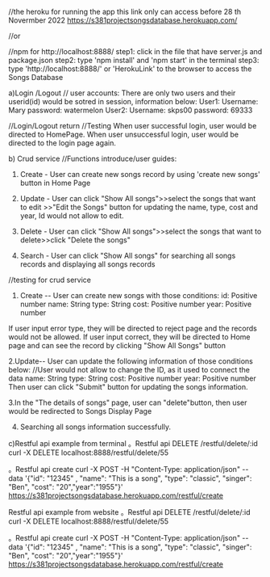 //the heroku for running the app  this link only can access before 28 th Novermber 2022
https://s381projectsongsdatabase.herokuapp.com/ 

//or

//npm for http://localhost:8888/
step1: click in the file that have server.js and package.json 
step2: type 'npm install' and 'npm start' in the terminal 
step3: type 'http://localhost:8888/' or 'HerokuLink' to the browser to access the Songs Database   


a)Login /Logout 
// user accounts:
There are only two users and their userid(id) would be sotred in session, information below:
User1:    Username: Mary      password: watermelon
User2:    Username: skps00    password: 69333

//Login/Logout return  //Testing 
When user successful login, user would be directed to HomePage.
When user unsuccessful login, user would be directed to the login page again.

b) Crud service
//Functions introduce/user guides:
1. Create - User can create new songs record by using 'create new songs' button in Home Page

2. Update - User can click "Show All songs">>select the songs that want to edit >>"Edit the Songs" button for updating the name, type, cost 
   and year, Id would not allow to edit.

3. Delete - User can click "Show All songs">>select the songs that want to delete>>click "Delete the songs" 

4. Search - User can click "Show All songs" for searching all songs records and displaying all songs records 

//testing for crud service
1. Create -- User can create new songs with those conditions:
             id: Positive number
             name: String
             type: String 
             cost: Positive number
             year: Positive number

If user input error type, they will be directed to reject page and the records would not be allowed.
If user input correct, they will be directed to Home page and can see the record by clicking "Show All Songs" button 

2.Update-- User can update the following information of those conditions below:
           //User would not allow to change the ID, as it used to connect the data
             name: String
             type: String 
             cost: Positive number
             year: Positive number
Then user can click "Submit" button for updating the songs information.

3.In the "The details of songs" page, user can "delete"button, then user would be redirected to Songs Display Page 

4. Searching all songs information successfully.

c)Restful api example from terminal
。Restful api DELETE /restful/delete/:id
curl -X DELETE localhost:8888/restful/delete/55

。Restful api create
curl -X POST -H "Content-Type: application/json" --data '{"id": "12345" , "name": "This is a song", "type": "classic", "singer": "Ben", "cost": "20","year":"1955"}' https://s381projectsongsdatabase.herokuapp.com/restful/create

Restful api example from website 
。Restful api DELETE /restful/delete/:id
curl -X DELETE localhost:8888/restful/delete/55

。Restful api create
curl -X POST -H "Content-Type: application/json" --data '{"id": "12345" , "name": "This is a song", "type": "classic", "singer": "Ben", "cost": "20","year":"1955"}' https://s381projectsongsdatabase.herokuapp.com/restful/create














